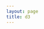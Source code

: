```yaml
---
layout: page
title: d3
---
```


<style>

.background {
  fill: none;
  pointer-events: all;
}

.feature {
  fill: #ccc;
  cursor: pointer;
}

.feature.active {
  fill: orange;
}

.mesh {
  fill: none;
  stroke: #fff;
  stroke-linecap: round;
  stroke-linejoin: round;
}

</style>

<div id='d3test'></div>

<script src="//d3js.org/d3.v3.min.js"></script>
<script src="//d3js.org/topojson.v1.min.js"></script>
<script>

var width = 960,
    height = 500,
    active = d3.select(null);

var projection = d3.geo.albersUsa()
    .scale(1000)
    .translate([width / 2, height / 2]);

var path = d3.geo.path()
    .projection(projection);

var svg = d3.select("d3test").append("svg")
    .attr("width", width)
    .attr("height", height);

svg.append("rect")
    .attr("class", "background")
    .attr("width", width)
    .attr("height", height)
    .on("click", reset);

var g = svg.append("g")
    .style("stroke-width", "1.5px");

d3.json("https://bl.ocks.org/mbostock/raw/4090846/us.json", function(error, us) {
  if (error) throw error;

  g.selectAll("path")
      .data(topojson.feature(us, us.objects.states).features)
    .enter().append("path")
      .attr("d", path)
      .attr("class", "feature")
      .on("click", clicked);

  g.append("path")
      .datum(topojson.mesh(us, us.objects.states, function(a, b) { return a !== b; }))
      .attr("class", "mesh")
      .attr("d", path);
});

function clicked(d) {
  if (active.node() === this) return reset();
  active.classed("active", false);
  active = d3.select(this).classed("active", true);

  var bounds = path.bounds(d),
      dx = bounds[1][0] - bounds[0][0],
      dy = bounds[1][1] - bounds[0][1],
      x = (bounds[0][0] + bounds[1][0]) / 2,
      y = (bounds[0][1] + bounds[1][1]) / 2,
      scale = .9 / Math.max(dx / width, dy / height),
      translate = [width / 2 - scale * x, height / 2 - scale * y];

  g.transition()
      .duration(750)
      .style("stroke-width", 1.5 / scale + "px")
      .attr("transform", "translate(" + translate + ")scale(" + scale + ")");
}

function reset() {
  active.classed("active", false);
  active = d3.select(null);

  g.transition()
      .duration(750)
      .style("stroke-width", "1.5px")
      .attr("transform", "");
}

</script>